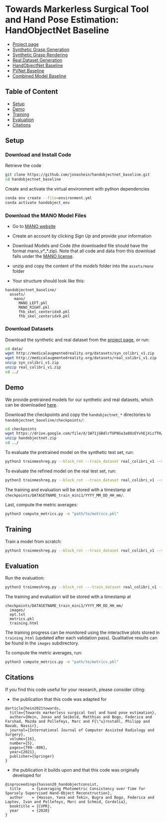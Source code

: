 # Towards Markerless Surgical Tool and Hand Pose Estimation: HandObjectNet Baseline

- [Project page](http://medicalaugmentedreality.org/handobject.html) <!-- - [Paper](http://arxiv.org/abs/2004.13449) -->
- [Synthetic Grasp Generation](https://github.com/jonashein/grasp_generator)
- [Synthetic Grasp Rendering](https://github.com/jonashein/grasp_renderer)
- [Real Dataset Generation](https://github.com/jonashein/handobject_dataset_creator)
- [HandObjectNet Baseline](https://github.com/jonashein/handobjectnet_baseline)
- [PVNet Baseline](https://github.com/jonashein/pvnet_baseline)
- [Combined Model Baseline](https://github.com/jonashein/baseline_combination)

## Table of Content

- [Setup](#setup)
- [Demo](#demo)
- [Training](#training)
- [Evaluation](#evaluation)
- [Citations](#citations)

## Setup

### Download and Install Code

Retrieve the code
```sh
git clone https://github.com/jonashein/handobjectnet_baseline.git
cd handobjectnet_baseline
```

Create and activate the virtual environment with python dependencies
```sh
conda env create --file=environment.yml
conda activate handobject_env
```

### Download the MANO Model Files

- Go to [MANO website](http://mano.is.tue.mpg.de/)
- Create an account by clicking *Sign Up* and provide your information
- Download Models and Code (the downloaded file should have the format mano_v*_*.zip). Note that all code and data from this download falls under the [MANO license](http://mano.is.tue.mpg.de/license).
- unzip and copy the content of the *models* folder into the `assets/mano` folder

- Your structure should look like this:

```
handobjectnet_baseline/
  assets/
    mano/
      MANO_LEFT.pkl
      MANO_RIGHT.pkl
      fhb_skel_centeridx0.pkl
      fhb_skel_centeridx9.pkl
```

### Download Datasets
Download the synthetic and real dataset from the [project page](http://medicalaugmentedreality.org/handobject.html), 
or run:
```sh
cd data/
wget http://medicalaugmentedreality.org/datasets/syn_colibri_v1.zip
wget http://medicalaugmentedreality.org/datasets/real_colibri_v1.zip
unzip syn_colibri_v1.zip
unzip real_colibri_v1.zip
cd ../
```

## Demo
We provide pretrained models for our synthetic and real datasets, which can be downloaded [here](https://drive.google.com/file/d/1W71jGBdlrTUP8Ga3a8OzEYvhEjXiz7TH/view?usp=sharing).

Download the checkpoints and copy the `handobjectnet_*` directories to `handobjectnet_baseline/checkpoints/`:
```sh
cd checkpoints
wget https://drive.google.com/file/d/1W71jGBdlrTUP8Ga3a8OzEYvhEjXiz7TH/view?usp=sharing
unzip handobjectnet.zip
cd ../
```

To evaluate the pretrained model on the synthetic test set, run:
```sh
python3 trainmeshreg.py --block_rot --train_dataset real_colibri_v1 --val_dataset real_colibri_v1 --val_split test --evaluate --display_freq 1 --resume checkpoints/handobjectnet_pretrained_cv0/model_best.pth
```

To evaluate the refined model on the real test set, run:
```sh
python3 trainmeshreg.py --block_rot --train_dataset real_colibri_v1 --val_dataset real_colibri_v1 --val_split test --evaluate --display_freq 1 --resume checkpoints/handobjectnet_refined_cv0/model_best.pth
```
The training and evaluation will be stored with a timestamp at `checkpoints/DATASETNAME_train_mini1/YYYY_MM_DD_HH_mm/`.

Last, compute the metric averages:
```sh
python3 compute_metrics.py -m "path/to/metrics.pkl"
```

## Training

Train a model from scratch:
```sh
python3 trainmeshreg.py --block_rot --train_dataset real_colibri_v1 --val_dataset real_colibri_v1 --val_split val
```

## Evaluation

Run the evaluation:
```sh
python3 trainmeshreg.py --block_rot ---train_dataset real_colibri_v1 --val_dataset real_colibri_v1 --val_split test --evaluate --display_freq 1 --resume path/to/model_checkpoint.pth
```

The training and evaluation will be stored with a timestamp at 
```
checkpoints/DATASETNAME_train_mini1/YYYY_MM_DD_HH_mm/
  images/
  opt.txt
  metrics.pkl
  training.html
```
The training progress can be monitored using the interactive plots stored in `training.html` (updated after each validation pass). 
Qualitative results can be found in the `images` subdirectory. 

To compute the metric averages, run:
```sh
python3 compute_metrics.py -m "path/to/metrics.pkl"
```

## Citations

If you find this code useful for your research, please consider citing:

* the publication that this code was adapted for
```
@article{hein2021towards,
  title={Towards markerless surgical tool and hand pose estimation},
  author={Hein, Jonas and Seibold, Matthias and Bogo, Federica and Farshad, Mazda and Pollefeys, Marc and F{\"u}rnstahl, Philipp and Navab, Nassir},
  journal={International Journal of Computer Assisted Radiology and Surgery},
  volume={16},
  number={5},
  pages={799--808},
  year={2021},
  publisher={Springer}
}
```

* the publication it builds upon and that this code was originally developed for
```
@inproceedings{hasson20_handobjectconsist,
  title     = {Leveraging Photometric Consistency over Time for Sparsely Supervised Hand-Object Reconstruction},
  author    = {Hasson, Yana and Tekin, Bugra and Bogo, Federica and Laptev, Ivan and Pollefeys, Marc and Schmid, Cordelia},
  booktitle = {CVPR},
  year      = {2020}
}
```
